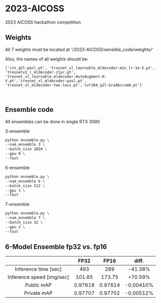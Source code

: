 # 2023-AICOSS
2023 AICOSS hackathon competition


## Weights

All 7 weights must be located at '/2023-AICOSS/sensible_code/weights/'

Also, the names of all weights should be: 
                                    
    ['cvt_q2l-pasl.pt', 'tresnet_xl_learnable_mldecoder-min_lr-1e-5.pt', 'tresnetv2_l_mldecoder-zlpr.pt',
    'tresnet_xl_learnable_mldecoder-AutoAugment-H-V.pt','tresnet_xl_mldecoder-pasl.pt',
    'tresnet_xl_mldecoder-two-loss.pt','cvt384_q2l-GradAccum8.pt']

<br/>

## Ensemble code

All ensembles can be done in single RTX 3090

3-ensemble
```bash
python ensemble.py \
--num_ensemble 3 \
--batch_size 1024 \
--gpu 0 \
--fast
```

6-ensemble
```bash
python ensemble.py \
--num_ensemble 6 \
--batch_size 512 \
--gpu 1 \
--fast
```

7-ensemble
```bash
python ensemble.py \
--num_ensemble 7 \
--batch_size 32 \
--gpu 2 \
--fast
```


## 6-Model Ensemble fp32 vs. fp16

| |FP32|FP16|diff.|
|:---:|:---:|:---:|:---:|
|Inference time [sec]|493|289|-41.38%|
|Inference speed [img/sec]|101.85|173.75|+70.59%|
|Public mAP|0.97618|0.97614|-0.00410%|
|Private mAP|0.97707|0.97702|-0.00512%|

